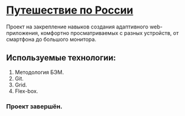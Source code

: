 # [Путешествие по России](https://russian-travel-lylh.onrender.com/)

Проект на закрепление навыков создания адаптивного web-приложения, комфортно просматриваемых  с разных устройств, от смартфона до большого монитора.

## Используемые технологии:
1. Методология БЭМ.
2. Git.
3. Grid.
4. Flex-box.

### Проект завершён.
